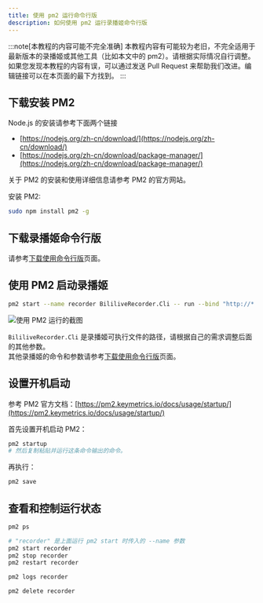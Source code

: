 ```yaml
---
title: 使用 pm2 运行命令行版
description: 如何使用 pm2 运行录播姬命令行版
---
```


:::note[本教程的内容可能不完全准确]
本教程内容有可能较为老旧，不完全适用于最新版本的录播姬或其他工具（比如本文中的 pm2）。请根据实际情况自行调整。
如果您发现本教程的内容有误，可以通过发送 Pull Request 来帮助我们改进。编辑链接可以在本页面的最下方找到。
:::

## 下载安装 PM2

Node.js 的安装请参考下面两个链接

- [https://nodejs.org/zh-cn/download/](https://nodejs.org/zh-cn/download/)
- [https://nodejs.org/zh-cn/download/package-manager/](https://nodejs.org/zh-cn/download/package-manager/)

关于 PM2 的安装和使用详细信息请参考 PM2 的官方网站。

安装 PM2:

```sh
sudo npm install pm2 -g
```

## 下载录播姬命令行版

请参考[下载使用命令行版](/install/cli/)页面。

## 使用 PM2 启动录播姬

```sh "BililiveRecorder.Cli"
pm2 start --name recorder BililiveRecorder.Cli -- run --bind "http://*:2356" --http-basic-user "用户名" --http-basic-pass "密码" "录播工作目录"
```

![使用 PM2 运行的截图](@assets/install-guides/user-install-cli-pm2.png)

`BililiveRecorder.Cli` 是录播姬可执行文件的路径，请根据自己的需求调整后面的其他参数。  
其他录播姬的命令和参数请参考[下载使用命令行版](/install/cli/)页面。

## 设置开机启动

参考 PM2 官方文档：[https://pm2.keymetrics.io/docs/usage/startup/](https://pm2.keymetrics.io/docs/usage/startup/)

首先设置开机启动 PM2：

```sh
pm2 startup
# 然后复制粘贴并运行这条命令输出的命令。
```

再执行：

```sh
pm2 save
```

## 查看和控制运行状态

```sh
pm2 ps

# "recorder" 是上面运行 pm2 start 时传入的 --name 参数
pm2 start recorder
pm2 stop recorder
pm2 restart recorder

pm2 logs recorder

pm2 delete recorder
```
